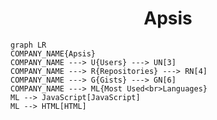<h1 align="center">Apsis</h1>

```mermaid
graph LR
COMPANY_NAME{Apsis}
COMPANY_NAME ---> U{Users} ---> UN[3]
COMPANY_NAME ---> R{Repositories} ---> RN[4]
COMPANY_NAME ---> G{Gists} ---> GN[6]
COMPANY_NAME ---> ML{Most Used<br>Languages}
ML --> JavaScript[JavaScript]
ML --> HTML[HTML]
```
